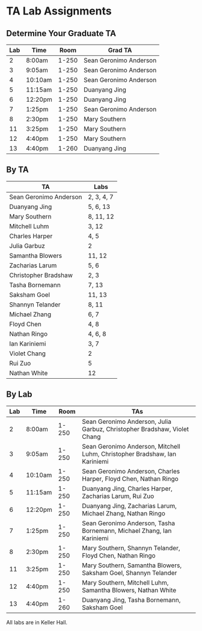 # TA Lab Assignments

## Determine Your Graduate TA
| Lab | Time    | Room  | Grad TA |
| --- | ------- | ----- | --- |
| 2   |  8:00am | 1-250 | Sean Geronimo Anderson |
| 3   |  9:05am | 1-250 | Sean Geronimo Anderson |
| 4   | 10:10am | 1-250 | Sean Geronimo Anderson |
| 5   | 11:15am | 1-250 | Duanyang Jing |
| 6   | 12:20pm | 1-250 | Duanyang Jing |
| 7   |  1:25pm | 1-250 | Sean Geronimo Anderson |
| 8   |  2:30pm | 1-250 | Mary Southern |
| 11  |  3:25pm | 1-250 | Mary Southern |
| 12  |  4:40pm | 1-250 | Mary Southern |
| 13  |  4:40pm | 1-260 | Duanyang Jing |

## By TA

| TA | Labs |
| -- | ---- |
| Sean Geronimo Anderson | 2, 3, 4, 7 |
| Duanyang Jing | 5, 6, 13 |
| Mary Southern | 8, 11, 12 |
| Mitchell Luhm | 3, 12 |
| Charles Harper | 4, 5 |
| Julia Garbuz | 2 |
| Samantha Blowers | 11, 12 |
| Zacharias Larum | 5, 6 |
| Christopher Bradshaw | 2, 3 |
| Tasha Bornemann | 7, 13 |
| Saksham Goel | 11, 13 |
| Shannyn Telander | 8, 11 |
| Michael Zhang | 6, 7 |
| Floyd Chen | 4, 8 |
| Nathan Ringo | 4, 6, 8 |
| Ian Kariniemi | 3, 7 |
| Violet Chang | 2 |
| Rui Zuo | 5 |
| Nathan White | 12 |

## By Lab

| Lab | Time    | Room  | TAs |
| --- | ------- | ----- | --- |
| 2   |  8:00am | 1-250 | Sean Geronimo Anderson, Julia Garbuz, Christopher Bradshaw, Violet Chang |
| 3   |  9:05am | 1-250 | Sean Geronimo Anderson, Mitchell Luhm, Christopher Bradshaw, Ian Kariniemi |
| 4   | 10:10am | 1-250 | Sean Geronimo Anderson, Charles Harper, Floyd Chen, Nathan Ringo |
| 5   | 11:15am | 1-250 | Duanyang Jing, Charles Harper, Zacharias Larum, Rui Zuo |
| 6   | 12:20pm | 1-250 | Duanyang Jing, Zacharias Larum, Michael Zhang, Nathan Ringo |
| 7   |  1:25pm | 1-250 | Sean Geronimo Anderson, Tasha Bornemann, Michael Zhang, Ian Kariniemi |
| 8   |  2:30pm | 1-250 | Mary Southern, Shannyn Telander, Floyd Chen, Nathan Ringo |
| 11  |  3:25pm | 1-250 | Mary Southern, Samantha Blowers, Saksham Goel, Shannyn Telander |
| 12  |  4:40pm | 1-250 | Mary Southern, Mitchell Luhm, Samantha Blowers, Nathan White |
| 13  |  4:40pm | 1-260 | Duanyang Jing, Tasha Bornemann, Saksham Goel |

All labs are in Keller Hall.
